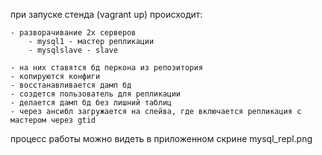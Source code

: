 при запуске стенда (vagrant up) происходит:

    - разворачивание 2х серверов
        - mysql1 - мастер репликации
        - mysqlslave - slave

    - на них ставятся бд перкона из репозитория
    - копируются конфиги 
    - восстанавливается дамп бд
    - создется пользователь для репликации
    - делается дамп бд без лишний таблиц
    - через ансибл загружается на слейва, где включается репликация с мастером через gtid

процесс работы можно видеть в приложенном скрине mysql_repl.png